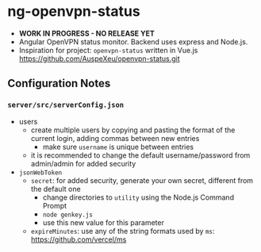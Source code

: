# ng-openvpn-status

- **WORK IN PROGRESS - NO RELEASE YET**
- Angular OpenVPN status monitor.  Backend uses express and Node.js.
- Inspiration for project: `openvpn-status` written in Vue.js <https://github.com/AuspeXeu/openvpn-status.git>

## Configuration Notes

### `server/src/serverConfig.json`

- users
  - create multiple users by copying and pasting the format of the current login, adding commas between new entries
    - make sure `username` is unique between entries
  - it is recommended to change the default username/password from admin/admin for added security
- `jsonWebToken`
  - `secret`: for added security, generate your own secret, different from the default one
    - change directories to `utility` using the Node.js Command Prompt
    - `node genkey.js`
    - use this new value for this parameter
  - `expireMinutes`: use any of the string formats used by `ms`: <https://github.com/vercel/ms>
